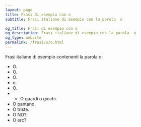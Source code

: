 ```yaml
---
layout: page
title: Frasi di esempio con o 
subtitle: Frasi italiane di esempio con la parola  o

og_title: Frasi di esempio con o 
og_description: Frasi italiane di esempio con la parola  o
og_type: website
permalink: /frasi/o/o.html
---
```


Frasi italiane di esempio contenenti la parola o:


- O.
- O.
- O.
- o.
- O.
- - O guardi o giochi.
- O pantano.
- O triste.
- O NO?.
- O erc?
